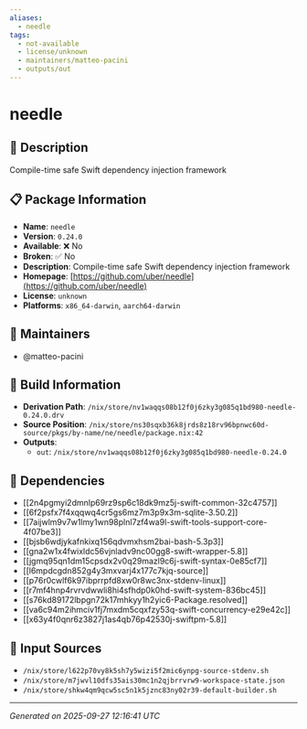 ```yaml
---
aliases:
  - needle
tags:
  - not-available
  - license/unknown
  - maintainers/matteo-pacini
  - outputs/out
---
```


# needle

## 📝 Description

Compile-time safe Swift dependency injection framework

## 📋 Package Information

- **Name**: `needle`
- **Version**: `0.24.0`
- **Available**: ❌ No
- **Broken**: ✅ No
- **Description**: Compile-time safe Swift dependency injection framework
- **Homepage**: [https://github.com/uber/needle](https://github.com/uber/needle)
- **License**: `unknown`
- **Platforms**: `x86_64-darwin`, `aarch64-darwin`
## 👥 Maintainers

- @matteo-pacini


## 🔧 Build Information

- **Derivation Path**: `/nix/store/nv1waqqs08b12f0j6zky3g085q1bd980-needle-0.24.0.drv`
- **Source Position**: `/nix/store/ns30sqxb36k8jrds8z18rv96bpnwc60d-source/pkgs/by-name/ne/needle/package.nix:42`
- **Outputs**:
  - `out`:  `/nix/store/nv1waqqs08b12f0j6zky3g085q1bd980-needle-0.24.0`

## 🔗 Dependencies

- [[2n4pgmyi2dmnlp69rz9sp6c18dk9mz5j-swift-common-32c4757]]
- [[6f2psfx7f4xqqwq4cr5gs6mz7m3p9x3m-sqlite-3.50.2]]
- [[7aijwlm9v7w1lmy1wn98plnl7zf4wa9l-swift-tools-support-core-4f07be3]]
- [[bjsb6wdjykafnkixq156qdvmxhsm2bai-bash-5.3p3]]
- [[gna2w1x4fwixldc56vjnladv9nc00gg8-swift-wrapper-5.8]]
- [[jgmq95qn1dm15cpsdx2v0q29mazl9c6j-swift-syntax-0e85cf7]]
- [[l6mpdcgdn852g4y3mxvarj4x177c7kjq-source]]
- [[p76r0cwlf6k97ibprrpfd8xw0r8wc3nx-stdenv-linux]]
- [[r7mf4hnp4rvrvdwwli8hi4sfhdp0k0hd-swift-system-836bc45]]
- [[s76kd89172lbpgn72k17mhkyy1h2yic6-Package.resolved]]
- [[va6c94m2ihmciv1fj7mxdm5cqxfzy53q-swift-concurrency-e29e42c]]
- [[x63y4f0qnr6z3827j1as4qb76p42530j-swiftpm-5.8]]

## 📁 Input Sources

- `/nix/store/l622p70vy8k5sh7y5wizi5f2mic6ynpg-source-stdenv.sh`
- `/nix/store/m7jwvl10dfs35ais30mc1n2qjbrrvrw9-workspace-state.json`
- `/nix/store/shkw4qm9qcw5sc5n1k5jznc83ny02r39-default-builder.sh`

---
*Generated on 2025-09-27 12:16:41 UTC*
